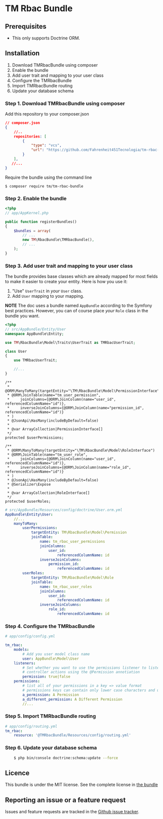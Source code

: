 # TM Rbac Bundle

## Prerequisites

- This only supports Doctrine ORM.


## Installation

1. Download TMRbacBundle using composer
2. Enable the bundle
3. Add user trait and mapping to your user class
4. Configure the TMRbacBundle
5. Import TMRbacBundle routing
6. Update your database schema

### Step 1. Download TMRbacBundle using composer

Add this repository to your composer.json

```json
// composer.json
{
    //..
    repositories: [
        {
            "type": "vcs",
            "url": "https://github.com/Fahrenheit451Tecnologia/tm-rbac-bundle"
        }
    ],
   //...
}
```

Require the bundle using the command line

```cli
$ composer require tm/tm-rbac-bundle
```

### Step 2. Enable the bundle


```php
<?php
// app/AppKernel.php

public function registerBundles()
{
    $bundles = array(
        // ...
        new TM\RbacBundle\TMRbacBundle(),
        // ...
    );
}
```

### Step 3. Add user trait and mapping to your user class

The bundle provides base classes which are already mapped for most fields
to make it easier to create your entity. Here is how you use it:

1. "Use" `UserTrait` in *your* `User` class.
2. Add `User` mapping to your mapping.

**NOTE** The doc uses a bundle named `AppBundle` according to the Symfony best
practices. However, you can of course place *your* `Role` class in the bundle
you want.

```php
<?php
// src/AppBundle/Entity/User
namespace AppBundle\Entity;

use TM\RbacBundle\Model\Traits\UserTrait as TMRbacUserTrait;

class User
{
    use TMRbacUserTrait;

    //...
}
```

    /**
     * @ORM\ManyToMany(targetEntity="\TM\RbacBundle\Model\PermissionInterface")
     * @ORM\JoinTable(name="tm_user_permission",
     *     joinColumns={@ORM\JoinColumn(name="user_id", referencedColumnName="id")},
     *     inverseJoinColumns={@ORM\JoinColumn(name="permission_id", referencedColumnName="id")}
     * )
     * @JsonApi\HasMany(includeByDefault=false)
     *
     * @var ArrayCollection|PermissionInterface[]
     */
    protected $userPermissions;

    /**
     * @ORM\ManyToMany(targetEntity="\TM\RbacBundle\Model\RoleInterface")
     * @ORM\JoinTable(name="tm_user_role",
     *     joinColumns={@ORM\JoinColumn(name="user_id", referencedColumnName="id")},
     *     inverseJoinColumns={@ORM\JoinColumn(name="role_id", referencedColumnName="id")}
     * )
     * @JsonApi\HasMany(includeByDefault=false)
     * @Serializer\Expose
     *
     * @var ArrayCollection|RoleInterface[]
     */
    protected $userRoles;



```yaml
# src/AppBundle/Resources/config/doctrine/User.orm.yml
AppBundle\Entity\User:
    //...
    manyToMany:
        userPermissions:
            targetEntity: TM\RbacBundle\Model\Permission
            joinTable:
            	name: tm_rbac_user_permissions
        		joinColumns:
          			user_id:
            			referencedColumnName: id
        		inverseJoinColumns:
          			permission_id:
            			referencedColumnName: id
        userRoles:
            targetEntity: TM\RbacBundle\Model\Role
            joinTable:
            	name: tm_rbac_user_roles
        		joinColumns:
          			user_id:
            			referencedColumnName: id
        		inverseJoinColumns:
          			role_id:
            			referencedColumnName: id
```

### Step 4. Configure the TMRbacBundle

```yaml
# app/config/config.yml

tm_rbac:
	models:
        # Add you user model class name
    	user: AppBundle\Model\User
    listeners:
        # Set whether you want to use the permissions listener to listen for
        # controller actions using the @Permission annotiation
    	permission: true|false
    permissions:
    	# list all of your permissions in a key => value format
        # permissions keys can contain only lower case characters and underscores
        a_permission: A Permission
        a_different_permission: A Different Permission
        //...
```

### Step 5. Import TMRbacBundle routing

```yaml
# app/config/routing.yml
tm_rbac:
    resource: '@TMRbacBundle/Resources/config/routing.yml'
```
### Step 6. Update your database schema

```bash
    $ php bin/console doctrine:schema:update --force
```

## Licence

This bundle is under the MIT license. See the complete license in [the bundle](https://github.com/Fahrenheit451Tecnologia/tm-rbac-bundle/blob/master/LICENSE)

## Reporting an issue or a feature request

Issues and feature requests are tracked in the [Github issue tracker](https://github.com/Fahrenheit451Tecnologia/tm-rbac-bundle/issues).
